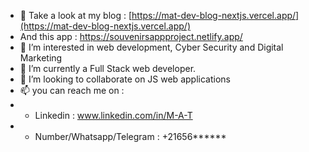 - 👋 Take a look at my blog : [https://mat-dev-blog-nextjs.vercel.app/](https://mat-dev-blog-nextjs.vercel.app/) 
- And this app : https://souvenirsappproject.netlify.app/
- 👀 I’m interested in web development, Cyber Security and Digital Marketing 
- 🌱 I’m currently a Full Stack web developer.
- 💞️ I’m looking to collaborate on JS web applications
- 📫 you can reach me on : 
- + Linkedin : www.linkedin.com/in/M-A-T
- + Number/Whatsapp/Telegram : +21656******

<!---
MarinosTBH/MarinosTBH is a ✨ special ✨ repository because its `README.md` (this file) appears on your GitHub profile.
You can click the Preview link to take a look at your changes.
--->
